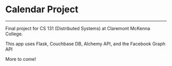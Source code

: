 # Calendar Project

---

Final project for CS 131 (Distributed Systems) at Claremont McKenna College. 

This app uses Flask, Couchbase DB, Alchemy API, and the Facebook Graph API

More to come!


